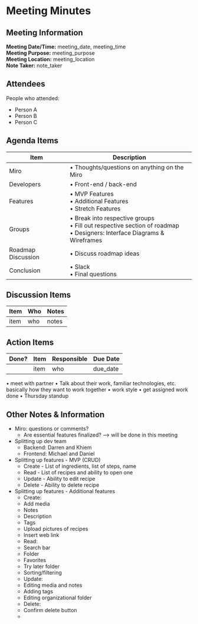 # Meeting Minutes
## Meeting Information
**Meeting Date/Time:** meeting_date, meeting_time  
**Meeting Purpose:** meeting_purpose  
**Meeting Location:** meeting_location  
**Note Taker:** note_taker  

## Attendees
People who attended:
- Person A
- Person B
- Person C

## Agenda Items

Item | Description
---- | ----
Miro | • Thoughts/questions on anything on the Miro <br>
Developers | • Front-end / back-end <br>
Features | • MVP Features <br>• Additional Features <br>• Stretch Features
Groups | • Break into respective groups <br>• Fill out respective section of roadmap <br>• Designers: Interface Diagrams & Wireframes<br>
Roadmap Discussion | • Discuss roadmap ideas <br>
Conclusion | • Slack <br> • Final questions <br>

## Discussion Items
Item | Who | Notes |
---- | ---- | ---- |
item | who | notes |


## Action Items
| Done? | Item | Responsible | Due Date |
| ---- | ---- | ---- | ---- |
| | item | who | due_date |

• meet with partner
• Talk about their work, familiar technologies, etc. basically how they want to work together 
• work style
• get assigned work done
• Thursday standup

## Other Notes & Information
- Miro: questions or comments?
  - Are essential features finalized? --> will be done in this meeting
- Splitting up dev team
  - Backend: Darren and Khiem
  - Frontend: Michael and Daniel
- Splitting up features - MVP (CRUD)
  - Create - List of ingredients, list of steps, name
  - Read - List of recipes and ability to open one
  - Update - Ability to edit recipe
  - Delete - Ability to delete recipe
- Splitting up features - Additional features
  - Create:
  - Add media
  - Notes
  - Description
  - Tags
  - Upload pictures of recipes
  - Insert web link
  - Read:
  - Search bar
  - Folder
  - Favorites
  - Try later folder
  - Sorting/filtering
  - Update:
  - Editing media and notes
  - Adding tags
  - Editing organizational folder
  - Delete:
  - Confirm delete button
  - 
